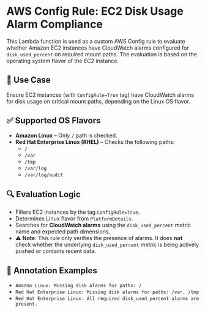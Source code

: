 # AWS Config Rule: EC2 Disk Usage Alarm Compliance

This Lambda function is used as a custom AWS Config rule to evaluate whether Amazon EC2 instances have CloudWatch alarms configured for `disk_used_percent` on required mount paths. The evaluation is based on the operating system flavor of the EC2 instance.

## 📌 Use Case

Ensure EC2 instances (with `ConfigRule=True` tag) have CloudWatch alarms for disk usage on critical mount paths, depending on the Linux OS flavor.

## ✅ Supported OS Flavors

- **Amazon Linux** – Only `/` path is checked.
- **Red Hat Enterprise Linux (RHEL)** – Checks the following paths:
  - `/`
  - `/var`
  - `/tmp`
  - `/var/log`
  - `/var/log/audit`

## 🔍 Evaluation Logic

- Filters EC2 instances by the tag `ConfigRule=True`.
- Determines Linux flavor from `PlatformDetails`.
- Searches for **CloudWatch alarms** using the `disk_used_percent` metric name and expected path dimensions.
- ⚠️ **Note**: This rule only verifies the presence of alarms. It does **not** check whether the underlying `disk_used_percent` metric is being actively pushed or contains recent data.

## 🧪 Annotation Examples

- `Amazon Linux: Missing disk alarms for paths: /`
- `Red Hat Enterprise Linux: Missing disk alarms for paths: /var, /tmp`
- `Red Hat Enterprise Linux: All required disk_used_percent alarms are present.`
